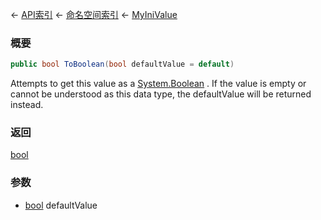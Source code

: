 ← [API索引](Api-Index) ← [命名空间索引](Namespace-Index) ← [MyIniValue](VRage.Game.ModAPI.Ingame.Utilities.MyIniValue)

### 概要

```csharp
public bool ToBoolean(bool defaultValue = default)
```

Attempts to get this value as a [System.Boolean](https://docs.microsoft.com/en-us/dotnet/api/system.boolean?view=netframework-4.6) . If the value is empty or cannot be understood as this data type, the defaultValue will be returned instead.

### 返回

[bool](https://docs.microsoft.com/en-us/dotnet/api/System.Boolean?view=netframework-4.6)



### 参数

* [bool](https://docs.microsoft.com/en-us/dotnet/api/System.Boolean?view=netframework-4.6) defaultValue
